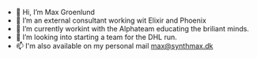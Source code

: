 - 👋 Hi, I’m Max Groenlund 
- 👀 I’m an external consultant working wit Elixir and Phoenix
- 🌱 I’m currently workint with the Alphateam educating the briliant minds.
- 💞️ I’m looking into starting a team for the DHL run.
- 📫 I'm also available on my personal mail max@synthmax.dk

<!---
maxgjp/maxgjp is a ✨ special ✨ repository because its `README.md` (this file) appears on your GitHub profile.
You can click the Preview link to take a look at your changes.
--->
